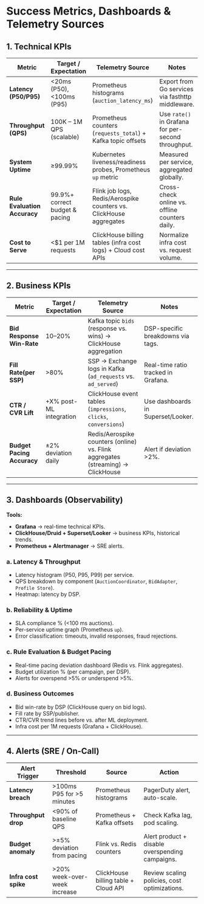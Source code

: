# Success Metrics, Dashboards & Telemetry Sources

## 1. Technical KPIs

| Metric                   | Target / Expectation                     | Telemetry Source                                | Notes |
|---------------------------|------------------------------------------|------------------------------------------------|-------|
| **Latency (P50/P95)**    | <20ms (P50), <100ms (P95)                | Prometheus histograms (`auction_latency_ms`)    | Export from Go services via fasthttp middleware. |
| **Throughput (QPS)**     | 100K – 1M QPS (scalable)                 | Prometheus counters (`requests_total`) + Kafka topic offsets | Use `rate()` in Grafana for per-second throughput. |
| **System Uptime**        | ≥99.99%                                  | Kubernetes liveness/readiness probes, Prometheus `up` metric | Measured per service, aggregated globally. |
| **Rule Evaluation Accuracy** | 99.9%+ correct budget & pacing        | Flink job logs, Redis/Aerospike counters vs. ClickHouse aggregates | Cross-check online vs. offline counters daily. |
| **Cost to Serve**        | <$1 per 1M requests                      | ClickHouse billing tables (infra cost logs) + Cloud cost APIs | Normalize infra cost vs. request volume. |

---

## 2. Business KPIs

| Metric                  | Target / Expectation                   | Telemetry Source                              | Notes |
|--------------------------|----------------------------------------|-----------------------------------------------|-------|
| **Bid Response Win-Rate** | 10–20%                                | Kafka topic `bids` (response vs. wins) → ClickHouse aggregation | DSP-specific breakdowns via tags. |
| **Fill Rate(per SSP)**    | >80%                                   | SSP → Exchange logs in Kafka (`ad_requests` vs. `ad_served`) | Real-time ratio tracked in Grafana. |
| **CTR / CVR Lift**       | +X% post-ML integration                | ClickHouse event tables (`impressions`, `clicks`, `conversions`) | Use dashboards in Superset/Looker. |
| **Budget Pacing Accuracy** | ±2% deviation daily                   | Redis/Aerospike counters (online) vs. Flink aggregates (streaming) → ClickHouse | Alert if deviation >2%. |

---

## 3. Dashboards (Observability)

**Tools:**  
- **Grafana** → real-time technical KPIs.  
- **ClickHouse/Druid + Superset/Looker** → business KPIs, historical trends.  
- **Prometheus + Alertmanager** → SRE alerts.  

### a. Latency & Throughput
- Latency histogram (P50, P95, P99) per service.
- QPS breakdown by component (`AuctionCoordinator`, `BidAdapter`, `Profile Store`).
- Heatmap: latency by DSP.

### b. Reliability & Uptime
- SLA compliance % (<100 ms auctions).
- Per-service uptime graph (Prometheus `up`).
- Error classification: timeouts, invalid responses, fraud rejections.

### c. Rule Evaluation & Budget Pacing
- Real-time pacing deviation dashboard (Redis vs. Flink aggregates).
- Budget utilization % (per campaign, per DSP).
- Alerts for overspend >5% or underspend >5%.

### d. Business Outcomes
- Bid win-rate by DSP (ClickHouse query on bid logs).
- Fill rate by SSP/publisher.
- CTR/CVR trend lines before vs. after ML deployment.
- Infra cost per 1M requests (Grafana + ClickHouse).

---

## 4. Alerts (SRE / On-Call)

| Alert Trigger             | Threshold                      | Source             | Action |
|----------------------------|--------------------------------|--------------------|--------|
| **Latency breach**         | >100ms P95 for >5 minutes      | Prometheus histograms | PagerDuty alert, auto-scale. |
| **Throughput drop**        | <90% of baseline QPS           | Prometheus + Kafka offsets | Check Kafka lag, pod scaling. |
| **Budget anomaly**         | >±5% deviation from pacing     | Flink vs. Redis counters | Alert product + disable overspending campaigns. |
| **Infra cost spike**       | >20% week-over-week increase   | ClickHouse billing table + Cloud API | Review scaling policies, cost optimizations. |
